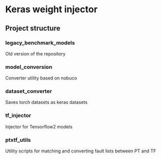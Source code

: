 # Keras weight injector
## Project structure
### legacy_benchmark_models
Old version of the repository

### model_conversion
Converter utility based on nobuco

### dataset_converter
Saves torch datasets as keras datasets

### tf_injector
Injector for Tensorflow2 models

### ptxtf_utils
Utility scripts for matching and converting fault lists between PT and TF
